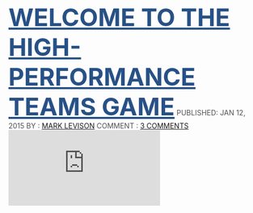 <a href="https://agilepainrelief.com/notesfromatooluser/2015/01/welcome-to-the-high-performance-teams-game.html" rel="noopener" class="external-link" target="_blank" style="font-size:36pt;color:#275186ff;"><b>WELCOME TO THE HIGH-PERFORMANCE TEAMS GAME</b></a>
<span style="color:#535353ff;">PUBLISHED: JAN 12, 2015</span>
<span style="color:#535353ff;">BY :</span> <a href="https://agilepainrelief.com/notesfromatooluser/author/mark_levison" rel="noopener" class="external-link" target="_blank" style="color:#dca0dff;">MARK LEVISON</a>
<span style="color:#535353ff;">COMMENT :</span> <a href="https://agilepainrelief.com/notesfromatooluser/2015/01/welcome-to-the-high-performance-teams-game.html#disqus_thread" rel="noopener" class="external-link" target="_blank" style="color:#dca0dff;">3 COMMENTS</a>
<span style="color:#275186ff;"></SPAN></DIV></A> <A TARGET="_BLANK" CLASS="ADDTHIS_BUTTON_TWEET AT300B"><IFRAME SRC="HTTPS://PLATFORM.TWITTER.COM/WIDGETS/TWEET_BUTTON.781F4F0ED6951EA86890554CEC78ADEC.EN.HTML#_=1448606292828&COUNT=HORIZONTAL&COUNTURL=HTTPS%3A%2F%2FAGILEPAINRELIEF.COM%2FNOTESFROMATOOLUSER%2F2015%2F01%2FWELCOME-TO-THE-HIGH-PERFORMANCE-TEAMS-GAME.HTML&DNT=FALSE&ID=TWITTER-WIDGET-2&LANG=EN&ORIGINAL_REFERER=HTTPS%3A%2F%2FAGILEPAINRELIEF.COM%2FNOTESFROMATOOLUSER%2F2015%2F01%2FWELCOME-TO-THE-HIGH-PERFORMANCE-TEAMS-GAME.HTML%23.VLF6UYQ-N-Y&SIZE=M&TEXT=WELCOME%20TO%20THE%20HIGH-PERFORMANCE%20TEAMS%20GAME%20%7C%20AGILE%20PAIN%20RELIEF%3A&TYPE=SHARE&URL=HTTPS%3A%2F%2FAGILEPAINRELIEF.COM%2FNOTESFROMATOOLUSER%2F2015%2F01%2FWELCOME-TO-THE-HIGH-PERFORMANCE-TEAMS-GAME.HTML%23.VLF6UAE9J4P.TWITTER" FRAMEBORDER="0" SCROLLING="NO" ID="TWITTER-WIDGET-2" CLASS="TWITTER-SHARE-BUTTON TWITTER-SHARE-BUTTON-RENDERED TWITTER-TWEET-BUTTON" /></A> <A TARGET="_BLANK" CLASS="ADDTHIS_BUTTON_GOOGLE_PLUSONE AT300B"><DIV ID="___PLUSONE_0"><IFRAME SRC="HTTPS://APIS.GOOGLE.COM/SE/0/_/+1/FASTBUTTON?USEGAPI=1&SIZE=MEDIUM&HL=EN-US&ORIGIN=HTTPS%3A%2F%2FAGILEPAINRELIEF.COM&URL=HTTPS%3A%2F%2FAGILEPAINRELIEF.COM%2FNOTESFROMATOOLUSER%2F2015%2F01%2FWELCOME-TO-THE-HIGH-PERFORMANCE-TEAMS-GAME.HTML&GSRC=3P&IC=1&JSH=M%3B%2F_%2FSCS%2FAPPS-STATIC%2F_%2FJS%2FK%3DOZ.GAPI.DE.ZNW5ZLCULZ8.O%2FM%3D__FEATURES__%2FAM%3DAQ%2FRT%3DJ%2FD%3D1%2FT%3DZCMS%2FRS%3DAGLTCCMVYH-HHT88RZ6WAVUGKKM2DQWBUG#_METHODS=ONPLUSONE%2C_READY%2C_CLOSE%2C_OPEN%2C_RESIZEME%2C_RENDERSTART%2CONCIRCLED%2CDREFRESH%2CEREFRESH&ID=I0_1448606291635&PARENT=HTTPS%3A%2F%2FAGILEPAINRELIEF.COM&PFNAME=&RPCTOKEN=35903822" WIDTH="100%" FRAMEBORDER="0" SCROLLING="NO" ID="I0_1448606291635" /></DIV></A> <A HREF="#" TITLE="LINKEDIN" TARGET="_BLANK" CLASS="ADDTHIS_BUTTON_LINKEDIN AT300B"><SPAN CLASS="AT4-ICON-LEFT AT4-ICON ATICON-LINKEDIN"><SPAN>SHARE ON LINKEDIN</SPAN></SPAN> </A><A HREF="#" TITLE="REDDIT" TARGET="_BLANK" CLASS="ADDTHIS_BUTTON_REDDIT AT300B"><SPAN CLASS="AT4-ICON-LEFT AT4-ICON ATICON-REDDIT"><SPAN>SHARE ON REDDIT</SPAN></SPAN> </A><A HREF="#" TITLE="DZONE" TARGET="_BLANK" CLASS="ADDTHIS_BUTTON_DZONE AT300B"><SPAN CLASS="AT4-ICON-LEFT AT4-ICON ATICON-DZONE"><SPAN CLASS="AT_A11Y">SHARE ON DZONE</SPAN></SPAN></A> <A HREF="#" TARGET="_BLANK" CLASS="ADDTHIS_COUNTER ADDTHIS_PILL_STYLE ADDTHIS_NONZERO"><A TARGET="_BLANK" CLASS="ATC_S ADDTHIS_BUTTON_COMPACT"><SPAN></SPAN></A><A HREF="#" TITLE="VIEW MORE SERVICES" TARGET="_BLANK" CLASS="ADDTHIS_BUTTON_EXPANDED">53</A></A> <DIV CLASS="ATCLEAR"></DIV></DIV> </DIV></span> 
 
 **(error reading attachment)**
<span style="color:#2e2e2eff;"><i>Your team is working on the World’s Smallest Online Bookstore, a site that provides the best results (just a few) for every search, not every result on earth. We’re a vulture capital funded company, so if we don’t deliver, our funding will be cut.</i></span>

<span style="color:#2e2e2eff;">So begins the opening of the</span> <span style="color:#2e2e2eff;"><b>High-Performance Teams Game</b></span><span style="color:#2e2e2eff;">.</span>
<span style="color:#2e2e2eff;">My goal is to help you see the effects of choices/tradeoffs on productivity and team cohesion. While some of the benefits of Agile happen at the individual level, there are many things that affect the relationships between team members, and therefore the overall cohesion and productivity of the team.</span>
<span style="color:#2e2e2eff;">The game is played by a team of 5-9 people, in a series of  5-6 rounds. During each round there is a little bit of teamwork, a little bit of discussion of the science, and some game play. Each round represents 6 weeks, or three 2-week sprints. In each round you have budget for the amount of work/stuff you can do based on your team’s capacity. Some of that budget must be spent on delivering features, otherwise the business will threaten to let you go. Some of it should be spent on growing the team and their engineering skills, otherwise you don’t get more budget capacity.</span>
<span style="color:#2e2e2eff;">Some of the leading research [</span><a href="https://agilepainrelief.com/notesfromatooluser/2015/01/welcome-to-the-high-performance-teams-game.html#anchor1" rel="noopener" class="external-link" target="_blank" style="color:#dca0dff;">1</a><span style="color:#2e2e2eff;">][</span><a href="https://agilepainrelief.com/notesfromatooluser/2015/01/welcome-to-the-high-performance-teams-game.html#anchor2" rel="noopener" class="external-link" target="_blank" style="color:#dca0dff;">2</a><span style="color:#2e2e2eff;">] suggests that a key requirement for high performance teams is Cohesion. Cohesion is a measure of the strengths of the relationships between individual team members.</span>
<span style="color:#2e2e2eff;">In this session we will use this research to discover:</span>
<span style="color:#2e2e2eff;">·      Simple communication patterns we can monitor to spot the health of the team.</span>
<span style="color:#2e2e2eff;">·      Simple tools we can use to measure and track those patterns.</span>
<span style="color:#2e2e2eff;">·      What effect does the location of the watercooler have? What effect do lunch tables have?</span>
<span style="color:#2e2e2eff;">·      Can cohesive teams get you into trouble?</span>
<span style="color:#2e2e2eff;">·      The importance of dissent and diversity within teams.</span>
<span style="color:#2e2e2eff;">·      Bonuses – the negative effects of individual bonuses are well understood by the Agile community. However, we’re left with the question: Are there good bonuses?</span>
<span style="font-size:24pt;color:#53a83ff;">Downloads Available</span>
<span style="font-size:18pt;color:#53a83ff;">Game Material (Dropbox folder):</span>
- <a href="https://www.dropbox.com/s/fp8fnpnnpoyoqy5/Team%20Member%20Handout.pdf?dl=0" rel="noopener" class="external-link" target="_blank" style="color:#dca0dff;">Team Member Handout</a>
- <a href="https://www.dropbox.com/s/t39fh4msf3v3sug/Team%20Actions%20Worksheet.pdf?dl=0" rel="noopener" class="external-link" target="_blank" style="color:#dca0dff;">Team Actions Worksheet</a> <span style="color:#2e2e2eff;">(1 per team)</span>
 
<span style="font-size:18pt;color:#53a83ff;">Facilitators Material:</span>
- <a href="https://www.dropbox.com/s/0hw3ediuo05y9u1/Team%20Games.pdf?dl=0" rel="noopener" class="external-link" target="_blank" style="color:#dca0dff;">Teams Game</a>
- <a href="https://www.dropbox.com/s/1cjj6ljfufxnd65/Sample%20games.pdf?dl=0" rel="noopener" class="external-link" target="_blank" style="color:#dca0dff;">Sample Games</a> <span style="color:#2e2e2eff;">– four possible paths through the game played out</span>
- <span style="color:#2e2e2eff;">Slides</span>



<a href="https://www.slideshare.net/mlevison/magic-and-science-of-teams-game-edition" rel="noopener" class="external-link" target="_blank" style="color:#275186ff;"><b>Magic and Science of Teams Game Edition</b></a> <span style="color:#2e2e2eff;">from</span> <a href="https://www.slideshare.net/mlevison" rel="noopener" class="external-link" target="_blank" style="color:#dca0dff;"><b>Mark Levison</b></a>
 
<span style="color:#2e2e2eff;">In addition to the game material, I’ve written a paper on the “</span><a href="https://www.dropbox.com/s/n5k56pg8wo3vsni/Five%20Steps%20Towards%20Creating%20High%20Performance%20Teams.pdf?dl=0" rel="noopener" class="external-link" target="_blank" style="color:#dca0dff;">5 Steps Towards High-Performing Teams</a><span style="color:#2e2e2eff;">”.</span>
<span style="color:#2e2e2eff;">Enjoy playing with your team.</span> 

![](88x31.png)

 <span style="color:#2e2e2eff;">High Performance Teams Game by</span> <a href="http://agilepainrelief.com/" rel="noopener" class="external-link" target="_blank" style="color:#dca0dff;">Mark Levison – Agile Pain Relief Consulting</a> <span style="color:#2e2e2eff;">is licensed under a</span> <a href="http://creativecommons.org/licenses/by-sa/4.0/" rel="noopener" class="external-link" target="_blank" style="color:#dca0dff;">Creative Commons Attribution-ShareAlike 4.0 International License</a><span style="color:#2e2e2eff;">.</span>
 

 
<span style="color:#2e2e2eff;"><i>Feedback from</i></span> <a href="http://goagiletour.ca/" rel="noopener" class="external-link" target="_blank" style="color:#dca0dff;"><i>GOAT</i></a> <span style="color:#2e2e2eff;"><i>(Gatineau Ottawa Agile Tour 2015): During game play at the conference, only the facilitator knew the benefit/effects of each action while the game progressed. As a result, in the 90 minute session some teams had a difficult time keeping track of the calculations. Future editions will reveal all the calculation details on paper to the attendees in the round after they’ve played.</i></span>

 <span style="color:#2e2e2eff;">[1] Sandy Pentland –</span> <a href="http://hbr.org/2012/04/the-new-science-of-building-great-teams" rel="noopener" class="external-link" target="_blank" style="color:#dca0dff;">The New Science of Building Great Teams</a> <span style="color:#2e2e2eff;">[2] Ben Waber –</span> <a href="http://www.amazon.ca/People-Analytics-Technology-Transform-Business/dp/0133158314" rel="noopener" class="external-link" target="_blank" style="color:#dca0dff;">People Analytics</a>
 

<span style="color:#2e2e2eff;">« Previous</span> <a href="https://agilepainrelief.com/notesfromatooluser/2015/01/agile-quick-links-28.html" rel="noopener" class="external-link" target="_blank" style="color:#dca0dff;">Agile Quick Links #28</a>
<span style="color:#2e2e2eff;">» Next</span> <a href="https://agilepainrelief.com/notesfromatooluser/2015/01/neuroagile-quick-links-9.html" rel="noopener" class="external-link" target="_blank" style="color:#dca0dff;">NeuroAgile Quick Links #9</a>
<a href="http://agilepainrelief.com/notesfromatooluser/" rel="noopener" class="external-link" target="_blank" style="color:#275186ff;">See all blog posts</a>
 **(error reading attachment)**

<p style="text-align:center;margin:0"> <a href="https://agilepainrelief.com/high-performance-teams" rel="noopener" class="external-link" target="_blank" style="font-size:18pt;color:#fffefeff;">Get a FREE e-book copy of Five Steps Towards Creating High-Performance Teams and put your team on the path to high-performance success.</a>
<a href="https://agilepainrelief.com/high-performance-teams" rel="noopener" class="external-link" target="_blank" style="font-size:18pt;color:#fffefeff;">CLICK HERE</a> 
</p>

<span style="font-size:25pt;color:#53a83ff;">Upcoming Scrum Courses</span>

 **(error reading attachment)**
 
 **(error reading attachment)**

<a href="https://agilepainrelief.com/courses/toronto-2" rel="noopener" class="external-link" target="_blank" style="color:#1b1b1bff;">Certified ScrumMaster Workshop</a>
<a href="https://agilepainrelief.com/courses/toronto-2" rel="noopener" class="external-link" target="_blank" style="color:#275186ff;">in Toronto</a>
<a href="https://agilepainrelief.com/courses/toronto-2" rel="noopener" class="external-link" target="_blank" style="color:#275186ff;"><i>December 1-2, 2015</i></a>

<a href="https://agilepainrelief.com/guaranteed-course-dates" rel="noopener" class="external-link" target="_blank" style="color:#5cb12eff;">Guaranteed course date</a>



 **(error reading attachment)**
 
 **(error reading attachment)**

<a href="https://agilepainrelief.com/courses/cspo-toronto" rel="noopener" class="external-link" target="_blank" style="color:#1b1b1bff;">Certified Scrum Product Owner</a>
<a href="https://agilepainrelief.com/courses/cspo-toronto" rel="noopener" class="external-link" target="_blank" style="color:#275186ff;">in Toronto</a>
<a href="https://agilepainrelief.com/courses/cspo-toronto" rel="noopener" class="external-link" target="_blank" style="color:#275186ff;"><i>December 3-4, 2015</i></a>

<a href="https://agilepainrelief.com/guaranteed-course-dates" rel="noopener" class="external-link" target="_blank" style="color:#5cb12eff;">Guaranteed course date</a>



 **(error reading attachment)**
 
 **(error reading attachment)**

<a href="https://agilepainrelief.com/courses/montreal-2-2" rel="noopener" class="external-link" target="_blank" style="color:#1b1b1bff;">Certified ScrumMaster Workshop</a>
<a href="https://agilepainrelief.com/courses/montreal-2-2" rel="noopener" class="external-link" target="_blank" style="color:#275186ff;">in Montreal</a>
<a href="https://agilepainrelief.com/courses/montreal-2-2" rel="noopener" class="external-link" target="_blank" style="color:#275186ff;"><i>December 8-9, 2015</i></a>

<a href="https://agilepainrelief.com/guaranteed-course-dates" rel="noopener" class="external-link" target="_blank" style="color:#5cb12eff;">Guaranteed course date</a>



<span style="font-size:25pt;color:#53a83ff;">Comments</span>